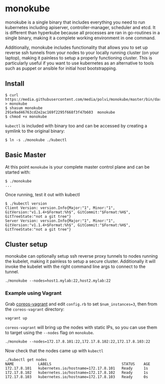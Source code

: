 # monokube

monokube is a single binary that includes everything you need to run kubernetes  including apiserver, controller-manager, scheduler and etcd. It is different than hyperkube because all processes are ran in go-routines in a single binary, making it a complete working environment in one command. 

Additionally, monokube includes functionality that allows you to set up reverse ssh tunnels from your nodes to your locally running cluster (on your laptop), making it painless to setup a properly functioning cluster. This is particularly useful if you want to use kubernetes as an alternative to tools such as puppet or ansible for initial host bootstrapping. 

## Install

```
$ curl https://media.githubusercontent.com/media/polvi/monokube/master/bin/darwin/amd64/monokube > monokube
$ shasum monokube 
291e9ad46763cd2e2ac169f2295f668f3f47b603  monokube
$ chmod +x monokube
```

`kubectl` is included with binary too and can be accessed by creating a symlink to the original binary:

```
$ ln -s ./monokube ./kubectl 
```

## Basic Master


At this point `monokube` is your complete master control plane and can be started with:

```
$ ./monokube
...
```

Once running, test it out with kubectl

```
$ ./kubectl version
Client Version: version.Info{Major:"1", Minor:"1", GitVersion:"v1.1.4+$Format:%h$", GitCommit:"$Format:%H$", GitTreeState:"not a git tree"}
Server Version: version.Info{Major:"1", Minor:"1", GitVersion:"v1.1.4+$Format:%h$", GitCommit:"$Format:%H$", GitTreeState:"not a git tree"}
```

## Cluster setup

monokube can optionally setup ssh reverse proxy tunnels to nodes running the kubelet, making it painless to setup a secure cluster. Additionally it will invoke the kubelet with the right command line args to connect to the tunnel.

```
./monokube --nodes=host1.mylab:22,host2.mylab:22
```

### Example using Vagrant

Grab [coreos-vagrant](https://github.com/coreos/coreos-vagrant) and edit `config.rb` to set `$num_instances=3`, then from the `coreos-vagrant` directory:

```
vagrant up
```

`coreos-vagrant` will bring up the nodes with static IPs, so you can use them to target using the `--nodes` flag on `monokube`. 

```
./monokube --nodes=172.17.8.101:22,172.17.8.102:22,172.17.8.103:22
```

Now check that the nodes came up with `kubectl`

```
./kubectl get nodes
NAME           LABELS                                STATUS    AGE
172.17.8.101   kubernetes.io/hostname=172.17.8.101   Ready     1s
172.17.8.102   kubernetes.io/hostname=172.17.8.102   Ready     1s
172.17.8.103   kubernetes.io/hostname=172.17.8.103   Ready     0s
```
